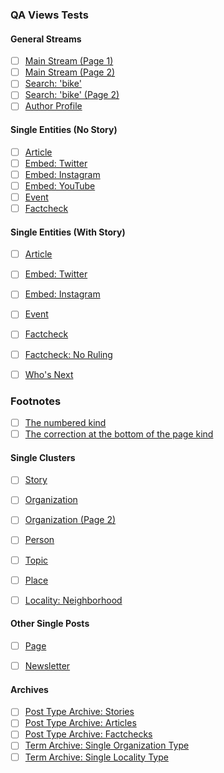 ### QA Views Tests

#### General Streams

- [ ] [Main Stream (Page 1)](http://staging.billypenn.com/)
- [ ] [Main Stream (Page 2)](http://staging.billypenn.com/page/2/)
- [ ] [Search: 'bike'](http://staging.billypenn.com/?s=bike)
- [ ] [Search: 'bike' (Page 2)](http://staging.billypenn.com/page/2/?s=bike)
- [ ] [Author Profile](https://staging.billypenn.com/about/anna-orso/)

#### Single Entities (No Story)

- [ ] [Article](https://staging.billypenn.com/2017/03/10/why-old-dead-bodies-will-accidentally-surface-in-philadelphia-again/)
- [ ] [Embed: Twitter](https://staging.billypenn.com/2017/03/10/josh-hart-leads-villanova-over-seton-hall-in-big-east-semis-thriller/)
- [ ] [Embed: Instagram](https://staging.billypenn.com/2017/03/10/craftsman-row-saloon-has-a-lucky-charms-shake/)
- [ ] [Embed: YouTube](https://staging.billypenn.com/2017/09/03/heres-what-it-was-like-to-check-in-at-phl-airport-in-the-1970s/)
- [ ] [Event](https://staging.billypenn.com/2017/03/10/drink-local-stouts-instead-of-guinness/)
- [ ] [Factcheck](https://staging.billypenn.com/2017/09/01/why-the-black-lives-matter-protest-outside-a-philly-police-officers-home-was-not-illegal-occupation/)

#### Single Entities (With Story)

- [ ] [Article](https://staging.billypenn.com/2017/09/15/philly-parking-day-50-parking-spots-become-pop-up-plazas-today/)
- [ ] [Embed: Twitter](https://staging.billypenn.com/2017/03/04/this-drone-photo-provides-a-striking-view-of-the-broken-and-toppled-headstones-at-the-mount-carmel-jewish-cemetery/)
- [ ] [Embed: Instagram](https://staging.billypenn.com/2017/03/10/this-is-how-we-roll/)
- [ ] [Event](https://staging.billypenn.com/2017/09/15/making-technology-work-for-returning-citizens/)
- [ ] [Factcheck](http://staging.billypenn.com/2017/02/21/whats-missing-from-amtraks-claim-that-we-rely-more-than-ever-on-trains/)
- [ ] [Factcheck: No Ruling](https://staging.billypenn.com/2016/09/02/does-pennsylvania-really-have-the-power-to-decide-the-president/)
- [ ] [Who's Next](https://staging.billypenn.com/2017/03/01/whos-next-bartenders-15-young-drink-maestros-elevating-phillys-booze-game/)


### Footnotes
- [ ] [The numbered kind](https://staging.billypenn.com/2016/10/05/why-pennsylvanias-statewide-offices-are-almost-always-white-and-male/#footnote-53892-2)
- [ ] [The correction at the bottom of the page kind](https://staging.billypenn.com/2016/10/26/hashtag-war-dock-street-takes-on-budweisers-philly-campaign/)

#### Single Clusters

- [ ] [Story](https://staging.billypenn.com/stories/muslim-travel-ban/)
- [ ] [Organization](http://staging.billypenn.com/organizations/city-council/)
- [ ] [Organization (Page 2)](http://staging.billypenn.com/organizations/city-council/page/2/)
- [ ] [Person](http://staging.billypenn.com/people/kathleen-kane/)
- [ ] [Topic](http://staging.billypenn.com/topics/food/)
- [ ] [Place](http://staging.billypenn.com/places/city-hall/)
- [ ] [Locality: Neighborhood](http://staging.billypenn.com/neighborhoods/fishtown/)


#### Other Single Posts

- [ ] [Page](http://staging.billypenn.com/about/)
- [ ] [Newsletter](http://staging.billypenn.com/newsletters/kenney-begins-his-town-hall-circuit-murder-trial-starts-for-teacher-killed-in-08-vote-billy-penn/)


#### Archives

- [ ] [Post Type Archive: Stories](http://staging.billypenn.com/stories/)
- [ ] [Post Type Archive: Articles](https://staging.billypenn.com/articles)
- [ ] [Post Type Archive: Factchecks](https://staging.billypenn.com/factchecks/)
- [ ] [Term Archive: Single Organization Type](http://staging.billypenn.com/organizations/types/education/)
- [ ] [Term Archive: Single Locality Type](http://staging.billypenn.com/neighborhoods/)
